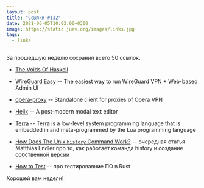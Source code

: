 ```yaml
---
layout: post
title: "Ссылки #132"
date: 2021-06-05T10:03:00+0300
image: https://static.juev.org/images/links.jpg
tags:
  - links
---
```

За прошедшую неделю сохранил всего 50 ссылок.

* [The Voids Of Haskell](https://github.com/graninas/The-Voids-Of-Haskell)

* [WireGuard Easy](https://github.com/WeeJeWel/wg-easy) -- The easiest way to run WireGuard VPN + Web-based Admin UI

* [opera-proxy](https://github.com/Snawoot/opera-proxy) -- Standalone client for proxies of Opera VPN

* [Helix](https://github.com/helix-editor/helix) -- A post-modern modal text editor

* [Terra](http://terralang.org/) -- Terra is a low-level system programming language that is embedded in and meta-programmed by the Lua programming language

* [How Does The Unix `history` Command Work?](https://endler.dev/2021/history/) -- очередная статья Matthias Endler про то, как работает команда history и создание собственной версии

* [How to Test](https://matklad.github.io//2021/05/31/how-to-test.html) -- про тестировавние ПО в Rust

Хорошей вам недели!
